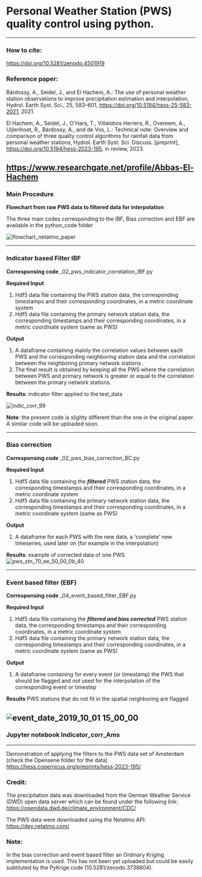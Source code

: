 #  Personal Weather Station (PWS) quality control using python.
 -----------------------------------------------------------------------------------------------
### **How to cite:**

https://doi.org/10.5281/zenodo.4501919



### Reference paper:
Bárdossy, A., Seidel, J., and El Hachem, A.: The use of personal weather station observations to improve precipitation estimation and interpolation, Hydrol. Earth Syst. Sci., 25, 583–601, https://doi.org/10.5194/hess-25-583-2021, 2021.

El Hachem, A., Seidel, J., O'Hara, T., Villalobos Herrera, R., Overeem, A., Uijlenhoet, R., Bárdossy, A., and de Vos, L.: Technical note: Overview and comparison of three quality control algorithms for rainfall data from personal weather stations, Hydrol. Earth Syst. Sci. Discuss. [preprint], https://doi.org/10.5194/hess-2023-195, in review, 2023.

https://www.researchgate.net/profile/Abbas-El-Hachem
-----------------------------------------------------------------------------------------------
### Main Procedure


**Flowchart from raw PWS data to filtered data for interpolation**

The three main codes corresponding to the IBF, Bias correction and EBF are available in the python_code folder

![flowchart_netatmo_paper](https://user-images.githubusercontent.com/22959071/106765543-3303fb00-6639-11eb-92d8-d0e06a6044f1.png)


-----------------------------------------------------------------------------------------------
### Indicator based Filter IBF


**Corresponsing code**
_02_pws_indicator_correlation_IBF.py

****Required Input****
  1. Hdf5 data file containing the PWS station data, the corresponding timestamps and 
    their corresponding coordinates, in a metric coordinate system
  2. Hdf5 data file containing the primary network station data, the corresponding timestamps and
    their corresponding coordinates, in a metric coordinate system (same as PWS)
  
****Output****
  1. A dataframe containing mainly the correlation values between each PWS and the corresponding neighboring station data
    and the correlation between the neighboring primary network stations .
  2. The final result is obtained by keeping all the PWS where the correlation between PWS and 
    primary network is greater or equal to the correlation between the primary network stations.

**Results**: indicator filter applied to the test_data

![indic_corr_99](https://user-images.githubusercontent.com/22959071/106903818-c5200800-66fa-11eb-9efc-8e21011791c5.png)

**Note**: the present code is slighty different than the one in the original paper. A similar code will be uploaded soon.

-----------------------------------------------------------------------------------------------
### Bias correction


**Corresponsing code**
_02_pws_bias_correction_BC.py

****Required Input****
  1. Hdf5 data file containing the ***filtered*** PWS station data, the corresponding timestamps
    and their corresponding coordinates, in a metric coordinate system
  2. Hdf5 data file containing the primary network station data, the corresponding timestamps
    and their corresponding coordinates, in a metric coordinate system (same as PWS)
  
****Output****
  1. A dataframe for each PWS with the new data, a 'complete' new timeseries, used later on (for example in the interpolation)
 
**Results**: example of corrected data of one PWS
![pws_stn_70_ee_50_00_0b_40](https://user-images.githubusercontent.com/22959071/106904335-5d1df180-66fb-11eb-8937-8aaa24c43579.png)

-----------------------------------------------------------------------------------------------
### Event based filter (EBF)

**Corresponsing code**
_04_event_based_filter_EBF.py

****Required Input****
  1. Hdf5 data file containing the ***filtered and bias corrected*** PWS station data,
    the corresponding timestamps and their corresponding coordinates, in a metric coordinate system
  2. Hdf5 data file containing the primary network station data, the corresponding timestamps
    and their corresponding coordinates, in a metric coordinate system (same as PWS)
  
****Output****
  1. A dataframe containing for every event (or timestamp) the PWS that should be flagged and
    not used for the interpolation of the corresponding event or timestep
 
**Results** PWS stations that do not fit in the spatial neighboring are flagged

![event_date_2019_10_01 15_00_00](https://user-images.githubusercontent.com/22959071/106916083-13d39f00-6707-11eb-9d9a-7f3e76367063.png)
-----------------------------------------------------------------------------------------------


### Jupyter notebook Indicator_corr_Ams
 -----------------------------------------------------------------------------------------------
Demonstration of applying the filters to the PWS data set of Amsterdam (check the Opensene folder for the data)
https://hess.copernicus.org/preprints/hess-2023-195/
 
### Credit:
The precipitation data was downloaded from the German Weather Service (DWD) open data server which can be found under the following link: https://opendata.dwd.de/climate_environment/CDC/


The PWS data were downloaded using the Netatmo API: https://dev.netatmo.com/

### Note:
In the bias correction and event based filter an Ordinary Kriging implementation is used. This has not been yet uploaded but could be easily subtituted by the PyKrige code (10.5281/zenodo.3738604).
